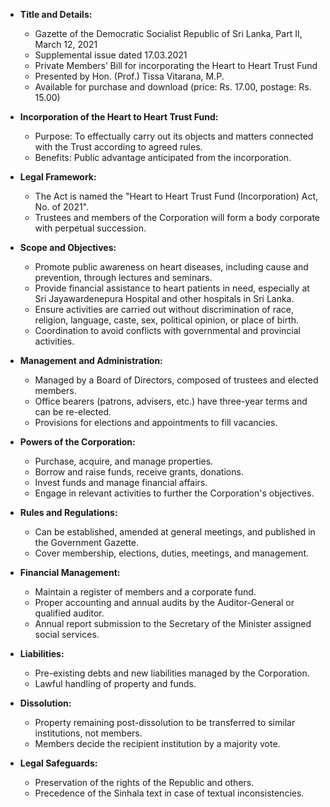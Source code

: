 - **Title and Details:**
  - Gazette of the Democratic Socialist Republic of Sri Lanka, Part II, March 12, 2021
  - Supplemental issue dated 17.03.2021
  - Private Members’ Bill for incorporating the Heart to Heart Trust Fund
  - Presented by Hon. (Prof.) Tissa Vitarana, M.P.
  - Available for purchase and download (price: Rs. 17.00, postage: Rs. 15.00)

- **Incorporation of the Heart to Heart Trust Fund:**
  - Purpose: To effectually carry out its objects and matters connected with the Trust according to agreed rules.
  - Benefits: Public advantage anticipated from the incorporation.

- **Legal Framework:**
  - The Act is named the "Heart to Heart Trust Fund (Incorporation) Act, No. of 2021".
  - Trustees and members of the Corporation will form a body corporate with perpetual succession.

- **Scope and Objectives:**
  - Promote public awareness on heart diseases, including cause and prevention, through lectures and seminars.
  - Provide financial assistance to heart patients in need, especially at Sri Jayawardenepura Hospital and other hospitals in Sri Lanka.
  - Ensure activities are carried out without discrimination of race, religion, language, caste, sex, political opinion, or place of birth.
  - Coordination to avoid conflicts with governmental and provincial activities.

- **Management and Administration:**
  - Managed by a Board of Directors, composed of trustees and elected members.
  - Office bearers (patrons, advisers, etc.) have three-year terms and can be re-elected.
  - Provisions for elections and appointments to fill vacancies.

- **Powers of the Corporation:**
  - Purchase, acquire, and manage properties.
  - Borrow and raise funds, receive grants, donations.
  - Invest funds and manage financial affairs.
  - Engage in relevant activities to further the Corporation's objectives.

- **Rules and Regulations:**
  - Can be established, amended at general meetings, and published in the Government Gazette.
  - Cover membership, elections, duties, meetings, and management.

- **Financial Management:**
  - Maintain a register of members and a corporate fund.
  - Proper accounting and annual audits by the Auditor-General or qualified auditor.
  - Annual report submission to the Secretary of the Minister assigned social services.

- **Liabilities:**
  - Pre-existing debts and new liabilities managed by the Corporation.
  - Lawful handling of property and funds.

- **Dissolution:**
  - Property remaining post-dissolution to be transferred to similar institutions, not members.
  - Members decide the recipient institution by a majority vote.

- **Legal Safeguards:**
  - Preservation of the rights of the Republic and others.
  - Precedence of the Sinhala text in case of textual inconsistencies.
